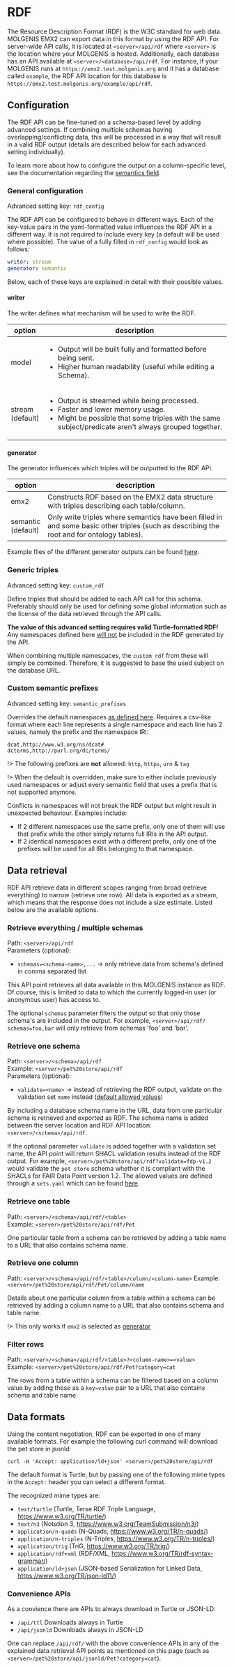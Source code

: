 # RDF

The Resource Description Format (RDF) is the W3C standard for web data.
MOLGENIS EMX2 can export data in this format by using the RDF API.
For server-wide API calls, it is located at `<server>/api/rdf` where `<server>` is the location where your MOLGENIS is hosted.
Additionally, each database has an API available at `<server>/<database>/api/rdf`.
For instance, if your MOLGENIS runs at `https://emx2.test.molgenis.org` and it has a database called `example`, the RDF API location for this database is `https://emx2.test.molgenis.org/example/api/rdf`.


## Configuration

The RDF API can be fine-tuned on a schema-based level by adding advanced settings.
If combining multiple schemas having overlapping/conflicting data, this will be processed in a way that will result in a valid RDF output (details are described below for each advanced setting individually).

To learn more about how to configure the output on a column-specific level, see the documentation regarding the [semantics field](./semantics.md).

### General configuration

Advanced setting key: `rdf_config`

The RDF API can be configured to behave in different ways.
Each of the key-value pairs in the yaml-formatted value influences the RDF API in a different way.
It is not required to include every key (a default will be used where possible).
The value of a fully filled in `rdf_config` would look as follows:

```yaml
writer: stream
generator: semantic
```

Below, each of these keys are explained in detail with their possible values.

#### writer

The writer defines what mechanism will be used to write the RDF.

| option                | description                                                                                                                                                                                                    |
|-----------------------|----------------------------------------------------------------------------------------------------------------------------------------------------------------------------------------------------------------|
| model                 | <ul><li>Output will be built fully and formatted before being sent.</li><li>Higher human readability (useful while editing a Schema).</li></ul>                                                                |
| stream<br />(default) | <ul><li>Output is streamed while being processed.</li><li>Faster and lower memory usage.</li><li>Might be possible that some triples with the same subject/predicate aren't always grouped together.</li></ul> |

#### generator

The generator influences which triples will be outputted to the RDF API.

| option   | description                                                                                                                                |
|----------|--------------------------------------------------------------------------------------------------------------------------------------------|
| emx2     | Constructs RDF based on the EMX2 data structure with triples describing each table/column.                                                 |
| semantic<br />(default) | Only write triples where semantics have been filled in and some basic other triples (such as describing the root and for ontology tables). |

Example files of the different generator outputs can be found [here](https://github.com/molgenis/molgenis-emx2/tree/master/backend/molgenis-emx2-rdf/src/test/resources/rdf_files/rdf_api).

### Generic triples

Advanced setting key: `custom_rdf`

Define triples that should be added to each API call for this schema.
Preferably should only be used for defining some global information such as the license of the data retrieved through the API calls.

**The value of this advanced setting requires valid Turtle-formatted RDF!**
Any namespaces defined here <ins>will not</ins> be included in the RDF generated by the API.

When combining multiple namespaces, the `custom_rdf` from these will simply be combined.
Therefore, it is suggested to base the used subject on the database URL. 

### Custom semantic prefixes

Advanced setting key: `semantic_prefixes`

Overrides the default namespaces [as defined here](./semantics.md#formatting).
Requires a csv-like format where each line represents a single namespace and each line has 2 values, namely the prefix and the namespace IRI:
```csv
dcat,http://www.w3.org/ns/dcat#
dcterms,http://purl.org/dc/terms/
```

!> The following prefixes are **not** allowed: `http`, `https`, `urn` & `tag`

!> When the default is overridden, make sure to either include previously used namespaces or adjust every semantic field that uses a prefix that is not supported anymore.

Conflicts in namespaces will not break the RDF output but might result in unexpected behaviour. Examples include:
* If 2 different namespaces use the same prefix, only one of them will use that prefix while the other simply returns full IRIs in the API output.
* If 2 identical namespaces exist with a different prefix, only one of the prefixes will be used for all IRIs belonging to that namespace.

## Data retrieval
RDF API retrieve data in different scopes ranging from broad (retrieve everything) to narrow (retrieve one row).
All data is exported as a stream, which means that the response does not include a size estimate.
Listed below are the available options.

### Retrieve everything / multiple schemas
Path: `<server>/api/rdf`  
Parameters (optional):
- `schemas=<schema-name>,...` -> only retrieve data from schema's defined in comma separated list

This API point retrieves all data available in this MOLGENIS instance as RDF.
Of course, this is limited to data to which the currently logged-in user (or anonymous user) has access to.

The optional `schemas` parameter filters the output so that only those schema's are included in the output.
For example, `<server>/api/rdf?schemas=foo,bar` will only retrieve from schemas 'foo' and 'bar'.

### Retrieve one schema
Path: `<server>/<schema>/api/rdf`  
Example: `<server>/pet%20store/api/rdf`  
Parameters (optional):
- `validate=<name>` -> instead of retrieving the RDF output, validate on the validation set `name` instead ([default allowed values](https://github.com/molgenis/molgenis-emx2/blob/master/data/_shacl/sets.yaml))

By including a database schema name in the URL, data from one particular schema is retrieved and exported as RDF.
The schema name is added between the server location and RDF API location: `<server>/<schema>/api/rdf`.

If the optional parameter `validate` is added together with a validation set name, the API point will return SHACL
validation results instead of the RDF output.
For example, `<server>/pet%20store/api/rdf?validate=fdp-v1.2` would validate the `pet store` schema whether it is compliant with the SHACLs for FAIR Data Point version 1.2.
The allowed values are defined through a `sets.yaml` which can be found [here](https://github.com/molgenis/molgenis-emx2/blob/master/data/_shacl/sets.yaml).

### Retrieve one table
Path: `<server>/<schema>/api/rdf/<table>`  
Example: `<server>/pet%20store/api/rdf/Pet`

One particular table from a schema can be retrieved by adding a table name to a URL that also contains schema name.

### Retrieve one column
Path: `<server>/<schema>/api/rdf/<table>/column/<column-name>`
Example: `<server>/pet%20store/api/rdf/Pet/column/name`  
  
Details about one particular column from a table within a schema can be retrieved by adding a column name to a URL that also contains schema and table name.

!> This only works if `emx2` is selected as [generator](#generator)

### Filter rows
Path: `<server>/<schema>/api/rdf/<table>?<column-name>=<value>`  
Example: `<server>/pet%20store/api/rdf/Pet?category=cat`

The rows from a table within a schema can be filtered based on a column value by adding these as a `key=value` pair to a URL that also contains schema and table name.

## Data formats
Using the content negotiation, RDF can be exported in one of many available formats. For example the following curl command will download the pet store in jsonld:

`curl -H 'Accept: application/ld+json' <server>/pet%20store/api/rdf`

The default format is Turtle, but by passing one of the following mime types in the `Accept:` header you can select a different format.

The recognized mime types are:
- `text/turtle` (Turtle, Terse RDF Triple Language, https://www.w3.org/TR/turtle/)
- `text/n3` (Notation 3, https://www.w3.org/TeamSubmission/n3/)
- `application/n-quads` (N-Quads, https://www.w3.org/TR/n-quads/)
- `application/n-triples` (N-Triples, https://www.w3.org/TR/n-triples/)
- `application/trig` (TriG, https://www.w3.org/TR/trig/)
- `application/rdf+xml` (RDF/XML, https://www.w3.org/TR/rdf-syntax-grammar/)
- `application/ld+json` (JSON-based Serialization for Linked Data, https://www.w3.org/TR/json-ld11/)

### Convenience APIs
As a convience there are APIs to always download in Turtle or JSON-LD:
- `/api/ttl` Downloads always in Turtle
- `/api/jsonld` Downloads always in JSON-LD

One can replace `/api/rdf/` with the above convenience APIs in any of the explained data retrieval API points as
mentioned on this page (such as `<server>/pet%20store/api/jsonld/Pet?category=cat`).